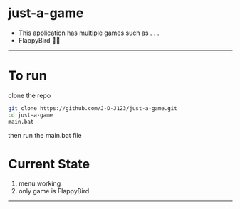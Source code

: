 # just-a-game
- This application has multiple games such as . . .
- FlappyBird 🐣🐥
----------------
# To run 
clone the repo
```bash
git clone https://github.com/J-D-J123/just-a-game.git
cd just-a-game
main.bat
```
then run the main.bat file 

# Current State
1. menu working
2. only game is FlappyBird
-----------------
